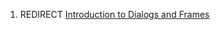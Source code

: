 1.  REDIRECT [Introduction to Dialogs and
    Frames](Introduction_to_Dialogs_and_Frames "wikilink")